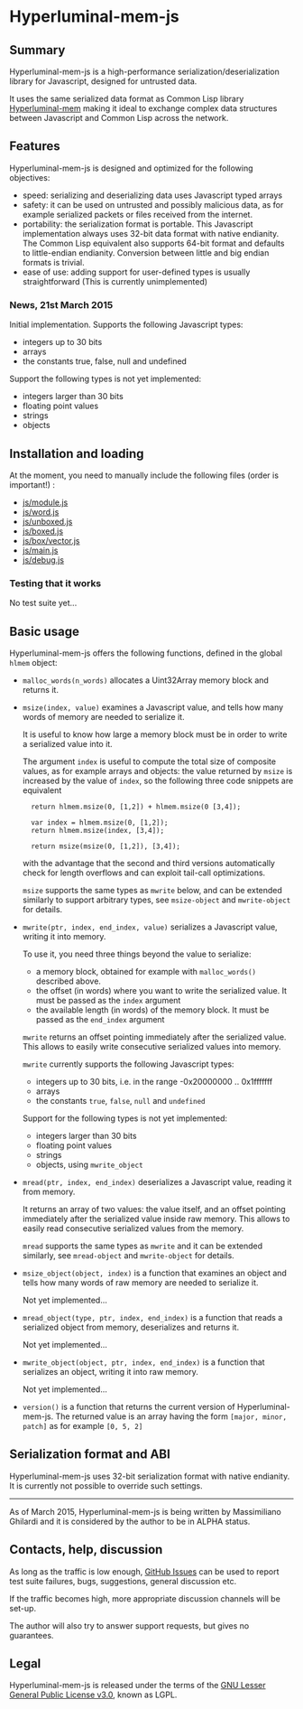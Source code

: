 Hyperluminal-mem-js
===================

Summary
-------
Hyperluminal-mem-js is a high-performance serialization/deserialization library
for Javascript, designed for untrusted data.

It uses the same serialized data format as Common Lisp library
[Hyperluminal-mem](https://github.com/cosmos72/hyperluminal-mem)
making it ideal to exchange complex data structures between Javascript
and Common Lisp across the network.

Features
--------
Hyperluminal-mem-js is designed and optimized for the following objectives:
- speed: serializing and deserializing data uses Javascript typed arrays
- safety: it can be used on untrusted and possibly malicious data,
  as for example serialized packets or files received from the internet.
- portability: the serialization format is portable.
  This Javascript implementation always uses 32-bit data format
  with native endianity.
  The Common Lisp equivalent also supports 64-bit format
  and defaults to little-endian endianity.
  Conversion between little and big endian formats is trivial.
- ease of use: adding support for user-defined types is usually
  straightforward (This is currently unimplemented)

### News, 21st March 2015

Initial implementation. Supports the following Javascript types:
* integers up to 30 bits
* arrays
* the constants true, false, null and undefined

Support the following types is not yet implemented:
* integers larger than 30 bits
* floating point values
* strings
* objects


Installation and loading
------------------------

At the moment, you need to manually include the following files (order is important!) :
* [js/module.js](src/js/module.js)
* [js/word.js](src/js/word.js)
* [js/unboxed.js](src/js/unboxed.js)
* [js/boxed.js](src/js/boxed.js)
* [js/box/vector.js](src/js/box/vector.js)
* [js/main.js](src/js/main.js)
* [js/debug.js](src/js/debug.js)
  

### Testing that it works

No test suite yet...

Basic usage
-----------

Hyperluminal-mem-js offers the following functions, defined in the
global `hlmem` object:

- `malloc_words(n_words)` allocates a Uint32Array memory block and returns it.

- `msize(index, value)` examines a Javascript value, and tells
   how many words of memory are needed to serialize it.

   It is useful to know how large a memory block must be
   in order to write a serialized value into it.

   The argument `index` is useful to compute the total size of composite values,
   as for example arrays and objects: the value returned by `msize`
   is increased by the value of `index`, so the following three code snippets are equivalent

        return hlmem.msize(0, [1,2]) + hlmem.msize(0 [3,4]);

        var index = hlmem.msize(0, [1,2]);
        return hlmem.msize(index, [3,4]);

        return msize(msize(0, [1,2]), [3,4]);

   with the advantage that the second and third versions automatically check
   for length overflows and can exploit tail-call optimizations.

   `msize` supports the same types as `mwrite` below, and can be extended similarly
   to support arbitrary types, see `msize-object` and `mwrite-object` for details.
   
- `mwrite(ptr, index, end_index, value)` serializes a Javascript value, writing it into memory.

   To use it, you need three things beyond the value to serialize:
   * a memory block, obtained for example with `malloc_words()` described above.
   * the offset (in words) where you want to write the serialized value.
     It must be passed as the `index` argument
   * the available length (in words) of the memory block.
     It must be passed as the `end_index` argument
   
   `mwrite` returns an offset pointing immediately after the serialized value.
   This allows to easily write consecutive serialized values into memory.
   
   `mwrite` currently supports the following Javascript types:
   * integers up to 30 bits, i.e. in the range -0x20000000 .. 0x1fffffff
   * arrays
   * the constants `true`, `false`, `null` and `undefined`
  
   Support for the following types is not yet implemented:
   * integers larger than 30 bits
   * floating point values
   * strings
   * objects, using `mwrite_object`

- `mread(ptr, index, end_index)` deserializes a Javascript value, reading it from memory.

   It returns an array of two values: the value itself, and an offset pointing
   immediately after the serialized value inside raw memory. This allows
   to easily read consecutive serialized values from the memory.

   `mread` supports the same types as `mwrite` and it can be extended similarly,
   see `mread-object` and `mwrite-object` for details.

- `msize_object(object, index)` is a function that examines an object
   and tells how many words of raw memory are needed to serialize it.

   Not yet implemented...

- `mread_object(type, ptr, index, end_index)` is a function that reads
   a serialized object from memory, deserializes and returns it.

   Not yet implemented...

- `mwrite_object(object, ptr, index, end_index)` is a function
   that serializes an object, writing it into raw memory.

   Not yet implemented...

- `version()` is a function that returns the current version of
  Hyperluminal-mem-js. The returned value is an array having the form
  `[major, minor, patch]` as for example `[0, 5, 2]`


Serialization format and ABI
----------------------------
  
Hyperluminal-mem-js uses 32-bit serialization format with native endianity.
It is currently not possible to override such settings.

------
As of March 2015, Hyperluminal-mem-js is being written by Massimiliano Ghilardi
and it is considered by the author to be in ALPHA status.


Contacts, help, discussion
--------------------------
As long as the traffic is low enough, [GitHub Issues](https://github.com/cosmos72/hyperluminal-mem-js/issues)
can be used to report test suite failures, bugs, suggestions, general discussion etc.

If the traffic becomes high, more appropriate discussion channels will be set-up.

The author will also try to answer support requests, but gives no guarantees.


Legal
-----
Hyperluminal-mem-js is released under the terms of the
[GNU Lesser General Public License v3.0](https://www.gnu.org/licenses/lgpl-3.0.txt),
known as LGPL.
